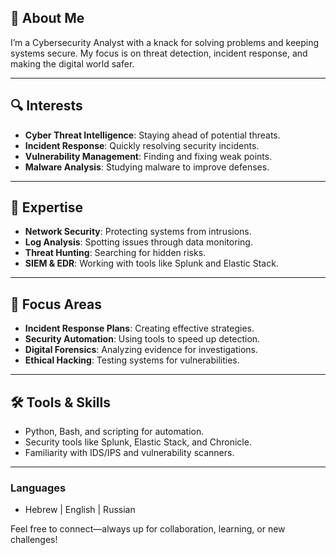 ## 👋 About Me

I’m a Cybersecurity Analyst with a knack for solving problems and keeping systems secure. My focus is on threat detection, incident response, and making the digital world safer.

---

## 🔍 Interests

- **Cyber Threat Intelligence**: Staying ahead of potential threats.  
- **Incident Response**: Quickly resolving security incidents.  
- **Vulnerability Management**: Finding and fixing weak points.  
- **Malware Analysis**: Studying malware to improve defenses.

---

## 💼 Expertise

- **Network Security**: Protecting systems from intrusions.  
- **Log Analysis**: Spotting issues through data monitoring.  
- **Threat Hunting**: Searching for hidden risks.  
- **SIEM & EDR**: Working with tools like Splunk and Elastic Stack.

---

## 🎯 Focus Areas

- **Incident Response Plans**: Creating effective strategies.  
- **Security Automation**: Using tools to speed up detection.  
- **Digital Forensics**: Analyzing evidence for investigations.  
- **Ethical Hacking**: Testing systems for vulnerabilities.

---

## 🛠️ Tools & Skills

- Python, Bash, and scripting for automation.  
- Security tools like Splunk, Elastic Stack, and Chronicle.  
- Familiarity with IDS/IPS and vulnerability scanners.

---

### Languages  
- Hebrew | English | Russian  

Feel free to connect—always up for collaboration, learning, or new challenges!
